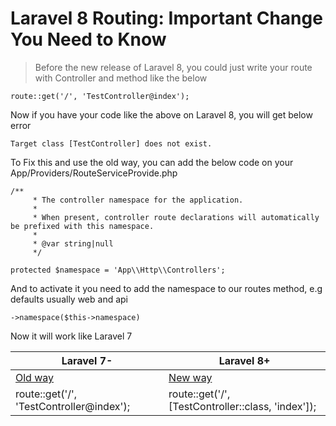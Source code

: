 # Laravel 8 Routing: Important Change You Need to Know

> Before the new release of Laravel 8, you could just write your route with Controller and method like the below

```route::get('/', 'TestController@index');```

Now if you have your code like the above on Laravel 8, you will get below error

```Target class [TestController] does not exist.```

To Fix this and use the old way, you can add the below code on your App/Providers/RouteServiceProvide.php
```
/**
     * The controller namespace for the application.
     *
     * When present, controller route declarations will automatically be prefixed with this namespace.
     *
     * @var string|null
     */

protected $namespace = 'App\\Http\\Controllers';
```
And to activate it you need to add the namespace to our routes method, e.g defaults usually web and api

```->namespace($this->namespace)```

Now it will work like Laravel 7



Laravel 7- | Laravel 8+
------------ | -------------
[Old way](https://laravel.com/docs/7.x/controllers#basic-controllers) | [New way](https://laravel.com/docs/8.x/controllers#basic-controllers)
route::get('/', 'TestController@index'); | route::get('/', [TestController::class, 'index']);




